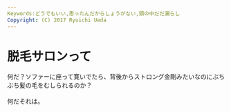 ```yaml
---
Keywords:どうでもいい,思ったんだからしょうがない,頭の中だだ漏らし
Copyright: (C) 2017 Ryuichi Ueda
---
```

# 脱毛サロンって
何だ？ソファーに座って寛いでたら、背後からストロング金剛みたいなのにぶちぶち髪の毛をむしられるのか？<br />
<br />
何だそれは。
